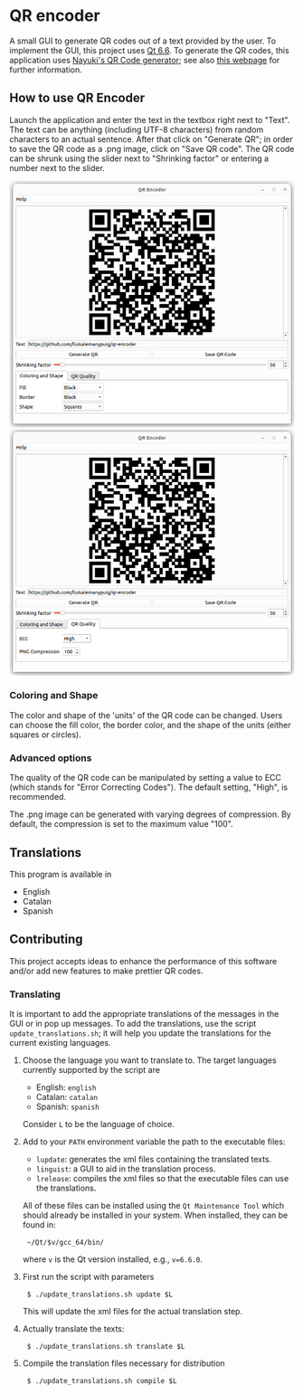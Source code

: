 # QR encoder

A small GUI to generate QR codes out of a text provided by the user. To implement the GUI, this project uses [Qt 6.6](https://doc.qt.io/). To generate the QR codes, this application uses [Nayuki's QR Code generator](https://github.com/nayuki/QR-Code-generator); see also [this webpage](https://www.nayuki.io/page/qr-code-generator-library) for further information.

## How to use QR Encoder

Launch the application and enter the text in the textbox right next to "Text". The text can be anything (including UTF-8 characters) from random characters to an actual sentence. After that click on "Generate QR"; in order to save the QR code as a .png image, click on "Save QR code". The QR code can be shrunk using the slider next to "Shrinking factor" or entering a number next to the slider.

![ ](figures/GUI_1.png)
![ ](figures/GUI_2.png)

### Coloring and Shape

The color and shape of the 'units' of the QR code can be changed. Users can choose the fill color, the border color, and the shape of the units (either squares or circles).

### Advanced options

The quality of the QR code can be manipulated by setting a value to ECC (which stands for "Error Correcting Codes"). The default setting, "High", is recommended.

The .png image can be generated with varying degrees of compression. By default, the compression is set to the maximum value "100".

## Translations

This program is available in

- English
- Catalan
- Spanish

## Contributing

This project accepts ideas to enhance the performance of this software and/or add new features to make prettier QR codes.

### Translating

It is important to add the appropriate translations of the messages in the GUI or in pop up messages. To add the translations, use the script `update_translations.sh`; it will help you update the translations for the current existing languages.

1. Choose the language you want to translate to. The target languages currently supported by the script are

	- English: `english`
	- Catalan: `catalan`
	- Spanish: `spanish`

	Consider `L` to be the language of choice.

2. Add to your `PATH` environment variable the path to the executable files:

	- `lupdate`: generates the xml files containing the translated texts.
	- `linguist`: a GUI to aid in the translation process.
	- `lrelease`: compiles the xml files so that the executable files can use the translations.

	All of these files can be installed using the `Qt Maintenance Tool` which should already be installed in your system. When installed, they can be found in:

		~/Qt/$v/gcc_64/bin/
	
	where `v` is the Qt version installed, e.g., `v=6.6.0`.

3. First run the script with parameters
	
		$ ./update_translations.sh update $L

	This will update the xml files for the actual translation step.

4. Actually translate the texts:

		$ ./update_translations.sh translate $L
	
5. Compile the translation files necessary for distribution

		$ ./update_translations.sh compile $L
